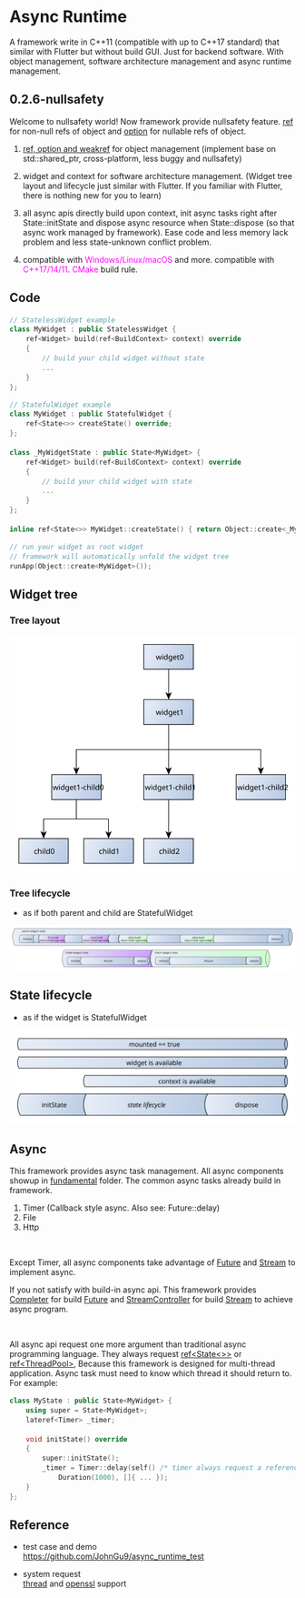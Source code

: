 Async Runtime
===========

A framework write in C++11 (compatible with up to C++17 standard) that similar with Flutter but without build GUI. Just for backend software. With object management, software architecture management and async runtime management. 

## 0.2.6-nullsafety

Welcome to nullsafety world! Now framework provide nullsafety feature. [ref](include/async_runtime/basic/ref.h) for non-null refs of object and [option](include/async_runtime/basic/ref.h) for nullable refs of object. 

1) [ref, option and weakref](include/async_runtime/basic/ref.h) for object management (implement base on std::shared_ptr, cross-platform, less buggy and nullsafety)

2) widget and context for software architecture management. (Widget tree layout and lifecycle just similar with Flutter. If you familiar with Flutter, there is nothing new for you to learn)

3) all async apis directly build upon context, init async tasks right after State::initState and dispose async resource when State::dispose (so that async work managed by framework). Ease code and less memory lack problem and less state-unknown conflict problem.

4) compatible with <span style="color:Fuchsia">Windows/Linux/macOS</span> and more. compatible with <span style="color:Fuchsia">C++17/14/11</span>. <span style="color:Fuchsia">CMake</span> build rule. 

## Code

```c++
// StatelessWidget example
class MyWidget : public StatelessWidget {
    ref<Widget> build(ref<BuildContext> context) override 
    {
        // build your child widget without state
        ...
    }
};
```

```c++
// StatefulWidget example
class MyWidget : public StatefulWidget {
    ref<State<>> createState() override;
};

class _MyWidgetState : public State<MyWidget> {
    ref<Widget> build(ref<BuildContext> context) override 
    {
        // build your child widget with state
        ...
    }
};

inline ref<State<>> MyWidget::createState() { return Object::create<_MyWidgetState>(); }
```

```c++
// run your widget as root widget
// framework will automatically unfold the widget tree
runApp(Object::create<MyWidget>());
```

## Widget tree

### Tree layout

<img src="documents/widget_tree_layout.svg"/>

<br/>

### Tree lifecycle

* as if both parent and child are StatefulWidget

<img src="documents/widget_tree_lifecycle.svg"/>

<br/>


## State lifecycle

* as if the widget is StatefulWidget

<img src="documents/state_lifecycle.svg"/>

<br/>

## Async
This framework provides async task management. All async components showup in [fundamental]() folder. The common async tasks already build in framework. 
<br/>
1) Timer (Callback style async. Also see: Future::delay)
2) File
3) Http

<br/>

Except Timer, all async components take advantage of [Future]() and [Stream]() to implement async. 

If you not satisfy with build-in async api. This framework provides [Completer]() for build [Future]() and [StreamController]() for build [Stream]() to achieve async program. 

<br/>

All async api request one more argument than traditional async programming language. They always request [ref<State<>>]() or [ref\<ThreadPool>](), Because this framework is designed for multi-thread application. Async task must need to know which thread it should return to. For example: 

```c++
class MyState : public State<MyWidget> {
    using super = State<MyWidget>;
    lateref<Timer> _timer;

    void initState() override 
    {
        super::initState();
        _timer = Timer::delay(self() /* timer always request a reference of current State to build a timer object */, 
            Duration(1000), []{ ... });
    }
};
```

## Reference

- test case and demo 
<br/>https://github.com/JohnGu9/async_runtime_test

- system request
<br/>[thread](https://en.cppreference.com/w/cpp/thread/thread) and [openssl](https://www.openssl.org/) support